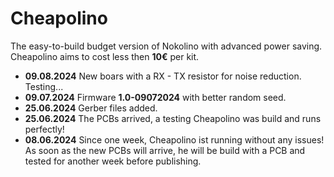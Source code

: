 # Cheapolino  
  
The easy-to-build budget version of Nokolino with advanced power saving. Cheapolino aims to cost less then **10€** per kit.  

* **09.08.2024** New boars with a RX - TX resistor for noise reduction. Testing...
* **09.07.2024** Firmware **1.0-09072024** with better random seed.  
* **25.06.2024** Gerber files added.  
* **25.06.2024** The PCBs arrived, a testing Cheapolino was build and runs perfectly!  
*  **08.06.2024** Since one week, Cheapolino ist running without any issues! As soon as the new PCBs will arrive, he will be build with a PCB and tested for another week before publishing.
